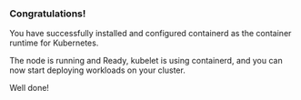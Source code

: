 ### Congratulations!

You have successfully installed and configured containerd as the container runtime for Kubernetes.

The node is running and Ready, kubelet is using containerd, and you can now start deploying workloads on your cluster.

Well done!
